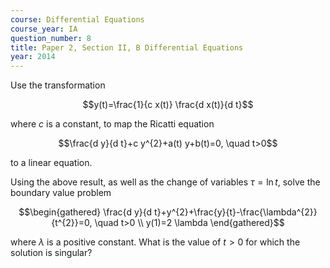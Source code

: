 ```yaml
---
course: Differential Equations
course_year: IA
question_number: 8
title: Paper 2, Section II, B Differential Equations
year: 2014
---
```




Use the transformation

$$y(t)=\frac{1}{c x(t)} \frac{d x(t)}{d t}$$

where $c$ is a constant, to map the Ricatti equation

$$\frac{d y}{d t}+c y^{2}+a(t) y+b(t)=0, \quad t>0$$

to a linear equation.

Using the above result, as well as the change of variables $\tau=\ln t$, solve the boundary value problem

$$\begin{gathered}
\frac{d y}{d t}+y^{2}+\frac{y}{t}-\frac{\lambda^{2}}{t^{2}}=0, \quad t>0 \\
y(1)=2 \lambda
\end{gathered}$$

where $\lambda$ is a positive constant. What is the value of $t>0$ for which the solution is singular?